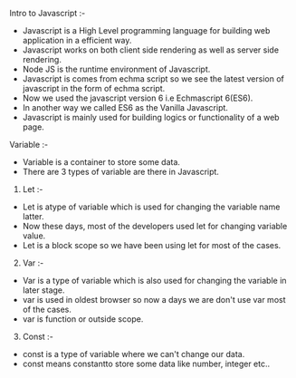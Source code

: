Intro to Javascript :- 

- Javascript is a High Level programming language for building web application in a efficient way. 
- Javascript works on both client side rendering as well as server side rendering.
- Node JS is the runtime environment of Javascript.
- Javascript is comes from echma script so we see the latest version of javascript in the form of echma script. 
- Now we used the javascript version 6 i.e Echmascript 6(ES6).
- In another way we called ES6 as the Vanilla Javascript. 
- Javascript is mainly used for building logics or functionality of a web page. 


Variable :- 

- Variable is a container to store some data. 
- There are 3 types of variable are there in Javascript. 

1. Let :- 

- Let is atype of variable which is used for changing the variable name latter. 
- Now these days, most of the developers used let for changing variable value.
- Let is a block scope so we have been using let for most of the cases. 

2. Var :- 

- Var is a type of variable which is also used for changing the variable in later stage.
- var is used in oldest browser so now a days we are don't use var most of the cases. 
- var is function or outside scope. 

3. Const :- 

- const is a type of variable where we can't change our data.
- const means constantto store some data like number, integer etc..

